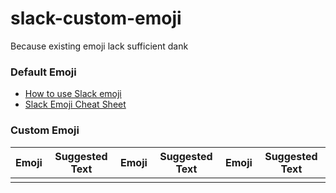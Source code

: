 # slack-custom-emoji
Because existing emoji lack sufficient dank

### Default Emoji
- [How to use Slack emoji](https://get.slack.help/hc/en-us/articles/202931348-Emoji-and-emoticons)
- [Slack Emoji Cheat Sheet](https://www.webpagefx.com/tools/emoji-cheat-sheet/)

### Custom Emoji

| Emoji | Suggested Text | Emoji | Suggested Text | Emoji | Suggested Text |
|:-----:|:--------------:|:-----:|:--------------:|:-----:|:--------------:|
| | | | | | |
